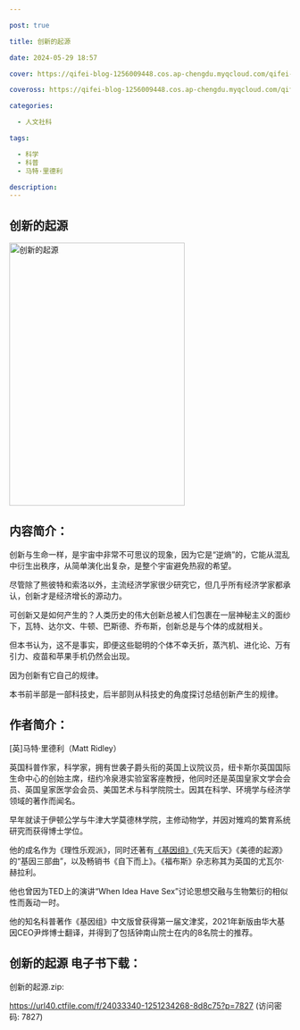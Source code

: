 ```yaml
---

post: true

title: 创新的起源

date: 2024-05-29 18:57

cover: https://qifei-blog-1256009448.cos.ap-chengdu.myqcloud.com/qifei-blog/651d6f4dc458853aefae4ec4.jpg

coveross: https://qifei-blog-1256009448.cos.ap-chengdu.myqcloud.com/qifei-blog/651d6f4dc458853aefae4ec4.jpg

categories:

  - 人文社科

tags:

  - 科学
  - 科普
  - 马特·里德利

description:
---
```


## 创新的起源
<img alt="创新的起源 " class="aligncenter loaded" data-was-processed="true" decoding="async" fetchpriority="high" height="471" src="https://qifei-blog-1256009448.cos.ap-chengdu.myqcloud.com/qifei-blog/651d6f4dc458853aefae4ec4.jpg " style="cursor: zoom-in;" width="314"/>

## 内容简介：

创新与生命一样，是宇宙中非常不可思议的现象，因为它是“逆熵”的，它能从混乱中衍生出秩序，从简单演化出复杂，是整个宇宙避免热寂的希望。

尽管除了熊彼特和索洛以外，主流经济学家很少研究它，但几乎所有经济学家都承认，创新才是经济增长的源动力。

可创新又是如何产生的？人类历史的伟大创新总被人们包裹在一层神秘主义的面纱下，瓦特、达尔文、牛顿、巴斯德、乔布斯，创新总是与个体的成就相关。

但本书认为，这不是事实，即便这些聪明的个体不幸夭折，蒸汽机、进化论、万有引力、疫苗和苹果手机仍然会出现。

因为创新有它自己的规律。

本书前半部是一部科技史，后半部则从科技史的角度探讨总结创新产生的规律。

## 作者简介：

[英]马特·里德利（Matt Ridley）

英国科普作家，科学家，拥有世袭子爵头衔的英国上议院议员，纽卡斯尔英国国际生命中心的创始主席，纽约冷泉港实验室客座教授，他同时还是英国皇家文学会会员、英国皇家医学会会员、美国艺术与科学院院士。因其在科学、环境学与经济学领域的著作而闻名。

早年就读于伊顿公学与牛津大学莫德林学院，主修动物学，并因对雉鸡的繁育系统研究而获得博士学位。

他的成名作为《理性乐观派》，同时还著有<a href="https://www.huibooks.com/7851.html">《基因组》</a>《先天后天》《美德的起源》的“基因三部曲”，以及畅销书《自下而上》。《福布斯》杂志称其为英国的尤瓦尔·赫拉利。

他也曾因为TED上的演讲“When Idea Have Sex”讨论思想交融与生物繁衍的相似性而轰动一时。

他的知名科普著作《基因组》中文版曾获得第一届文津奖，2021年新版由华大基因CEO尹烨博士翻译，并得到了包括钟南山院士在内的8名院士的推荐。

## 创新的起源 电子书下载：

创新的起源.zip: 

https://url40.ctfile.com/f/24033340-1251234268-8d8c75?p=7827 (访问密码: 7827)
